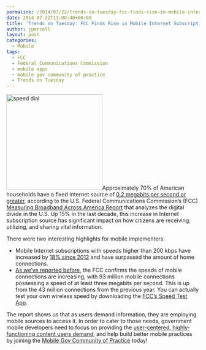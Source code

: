 ```yaml
---
permalink: /2014/07/22/trends-on-tuesday-fcc-finds-rise-in-mobile-internet-subscriptions/
date: 2014-07-22T11:00:40+00:00
title: 'Trends on Tuesday: FCC Finds Rise in Mobile Internet Subscriptions'
author: jparcell
layout: post
categories:
  - Mobile
tags:
  - FCC
  - Federal Communications Commission
  - mobile apps
  - mobile gov community of practice
  - Trends on Tuesday
---
```


<img class="alignright size-full wp-image-131022" src="https://s3.amazonaws.com/sitesusa/wp-content/uploads/sites/212/2014/03/speed-dial.png" alt="speed dial" width="250" height="250" />Approximately 70% of American households have a fixed Internet source of [0.2 megabits per second or greater](http://en.wikipedia.org/wiki/Megabit), according to the U.S. Federal Communications Commission&#8217;s (FCC) [Measuring Broadband Across America Report](https://www.fcc.gov/reports/measuring-broadband-america-2014) that analyzes the digital divide in the U.S. Up 15% in the last decade, this increase in Internet subscription source has significant impact on how citizens are receiving, utilizing, and sharing vital information.

There were two interesting highlights for mobile implementers:

  * Mobile Internet subscriptions with speeds higher than 200 kbps have increased by [18% since 2012](https://www.fcc.gov/reports/measuring-broadband-america-2014) and have surpassed the amount of home connections.
  * [As we’ve reported before](https://www.digitalgov.gov/2014/03/18/trends-on-tuesday-mobile-download-speeds-on-the-rise/), the FCC confirms the speeds of mobile connections are increasing, with 93 million mobile connections possessing a speed of at least three megabits per second. This is up from the 43 million connections from the previous year. You can actually test your own wireless speed by downloading the [FCC’s Speed Test App](http://apps.usa.gov/fcc-speed-test.shtml).

The report shows us that as users demand information, they are employing mobile sources to access it. In order to cater to those needs, government mobile developers need to focus on providing the [user-centered, highly-functioning content users demand](https://www.digitalgov.gov/resources/mobile-user-experience-guidelines-and-recommendations/), and help build better mobile practices by joining the [Mobile Gov Community of Practice](https://www.digitalgov.gov/communities/mobile/) today!
